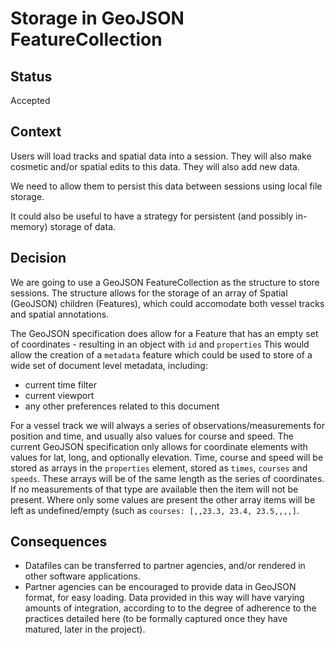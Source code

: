 # Storage in GeoJSON FeatureCollection

## Status

Accepted
  
## Context

Users will load tracks and spatial data into a session. They will also make cosmetic and/or spatial edits to this data.  They will also add new data.

We need to allow them to persist this data between sessions using local file storage.

It could also be useful to have a strategy for persistent (and possibly in-memory) storage of data.

## Decision

We are going to use a GeoJSON FeatureCollection as the structure to store sessions.  The structure allows for the storage of an array of Spatial (GeoJSON)
 children (Features), which could accomodate both vessel tracks and spatial annotations.
 
The GeoJSON specification does allow for a Feature that has an empty set of coordinates - resulting in an object with `id` and `properties` This would allow the creation of a `metadata` feature which could be used to store of a wide set of document level metadata, including:
 - current time filter
 - current viewport
 - any other preferences related to this document

For a vessel track we will always a series of observations/measurements for position and time, and usually also values for course and speed. The current GeoJSON specification only allows for coordinate elements with values for lat, long, and optionally elevation.  Time, course and speed will be stored as arrays in the `properties` element, stored as `times`, `courses` and `speeds`. These arrays will be of the same length as the series of coordinates.  If no measurements of that type are available then the item will not be present.  Where only some values are present the other array items will be left as undefined/empty (such as `courses: [,,23.3, 23.4, 23.5,,,,]`. 

## Consequences

- Datafiles can be transferred to partner agencies, and/or rendered in other software applications.
- Partner agencies can be encouraged to provide data in GeoJSON format, for easy loading.  Data provided in this way will have varying amounts of integration, according to to the degree of adherence to the practices detailed here (to be formally captured once they have matured, later in the project).
